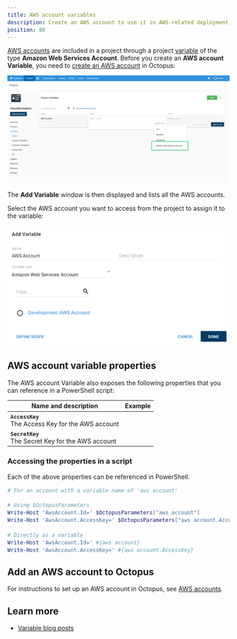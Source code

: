 ```yaml
---
title: AWS account variables
description: Create an AWS account to use it in AWS-related deployment steps
position: 80
---
```


[AWS accounts](/docs/infrastructure/deployment-targets/aws/index.md) are included in a project through a project [variable](/docs/projects/variables/index.md) of the type **Amazon Web Services Account**. Before you create an **AWS account Variable**, you need to [create an AWS account](/docs/infrastructure/deployment-targets/aws/index.md) in Octopus:

![AWS account variable](images/aws-account-variable.png "width=500")

The **Add Variable** window is then displayed and lists all the AWS accounts.

Select the AWS account you want to access from the project to assign it to the variable:

![AWS account variable selection](images/aws-account-variable-selection.png "width=500")


## AWS account variable properties

The AWS account Variable also exposes the following properties that you can reference in a PowerShell script:

| Name and description | Example |
| -------------------- | ------------------------|
| **`AccessKey`** <br/> The Access Key for the AWS account| |
| **`SecretKey`** <br/> The Secret Key for the AWS account| |

### Accessing the properties in a script

Each of the above properties can be referenced in PowerShell.

```powershell
# For an account with a variable name of 'aws account'

# Using $OctopusParameters
Write-Host 'AwsAccount.Id=' $OctopusParameters["aws account"]
Write-Host 'AwsAccount.AccessKey=' $OctopusParameters["aws account.AccessKey"]

# Directly as a variable
Write-Host 'AwsAccount.Id=' #{aws account}
Write-Host 'AwsAccount.AccessKey=' #{aws account.AccessKey}
```

## Add an AWS account to Octopus

For instructions to set up an AWS account in Octopus, see [AWS accounts](/docs/infrastructure/deployment-targets/aws/index.md).

## Learn more

- [Variable blog posts](https://octopus.com/blog/tag/variables)